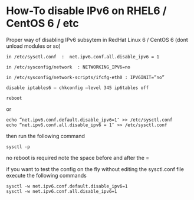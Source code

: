 # How-To disable IPv6 on RHEL6 / CentOS 6 / etc

Proper way of disabling IPv6 subsytem in RedHat Linux 6 / CentOS 6 (dont unload modules or so)
```
in /etc/sysctl.conf  :  net.ipv6.conf.all.disable_ipv6 = 1

in /etc/sysconfig/network  : NETWORKING_IPV6=no

in /etc/sysconfig/network-scripts/ifcfg-eth0 : IPV6INIT=”no”

disable iptables6 – chkconfig –level 345 ip6tables off

reboot
```
or
```
echo “net.ipv6.conf.default.disable_ipv6=1″ >> /etc/sysctl.conf
echo “net.ipv6.conf.all.disable_ipv6 = 1″ >> /etc/sysctl.conf
```
then run the following command
```
sysctl -p
```
no reboot is required
note the space before and after the =

if you want to test the config on the fly without editing the sysctl.conf file execute the following commands
```
sysctl -w net.ipv6.conf.default.disable_ipv6=1
sysctl -w net.ipv6.conf.all.disable_ipv6=1
```